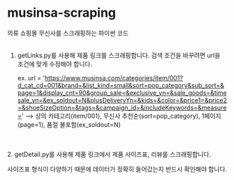 # musinsa-scraping
의류 쇼핑몰 무신사를 스크래핑하는 파이썬 코드
<br/>
<br/>
1. getLinks.py를 사용해 제품 링크를 스크래핑합니다.
   검색 조건을 바꾸려면 url을 조건에 맞게 수정해야 합니다.

   ex. url = 'https://www.musinsa.com/categories/item/001?d_cat_cd=001&brand=&list_kind=small&sort=pop_category&sub_sort=&page=1&display_cnt=90&group_sale=&exclusive_yn=&sale_goods=&timesale_yn=&ex_soldout=N&plusDeliveryYn=&kids=&color=&price1=&price2=&shoeSizeOption=&tags=&campaign_id=&includeKeywords=&measure='
   --> 상의 카테고리(item/001), 무신사 추천순(sort=pop_category), 1페이지(page=1), 품절 불포함(ex_soldout=N)
<br/>
<br/>
2. getDetail.py를 사용해 제품 링크에서 제품 사이즈표, 리뷰를 스크래핑합니다.

   사이즈표 형식이 다양하기 때문에 데이터가 정확히 들어갔는지 반드시 확인해야 합니다.
